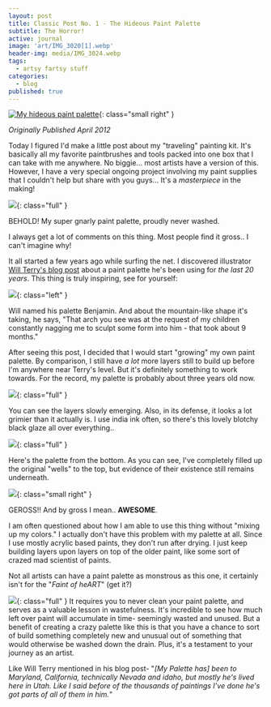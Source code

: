 ```yaml
---
layout: post
title: Classic Post No. 1 - The Hideous Paint Palette
subtitle: The Horror!
active: journal
image: 'art/IMG_3020[1].webp'
header-img: media/IMG_3024.webp
tags:
  - artsy fartsy stuff
categories:
  - blog
published: true
---
```

[![My hideous paint palette](https://3.bp.blogspot.com/-aVQAGoazzm0/T4osbRB7UzI/AAAAAAAAA2A/__QnxpcZQmM/s320/IMG_3013.webp)](http://3.bp.blogspot.com/-aVQAGoazzm0/T4osbRB7UzI/AAAAAAAAA2A/__QnxpcZQmM/s1600/IMG_3013.webp){: class="small right" }

_Originally Published April 2012_

Today I figured I'd make a little post about my "traveling" painting kit. It's basically all my favorite paintbrushes and tools packed into one box that I can take with me anywhere. No biggie... most artists have a version of this. However, I have a very special ongoing project involving my paint supplies that I couldn't help but share with you guys... It's a _masterpiece_ in the making!  
<!--more-->  

[![](https://3.bp.blogspot.com/-mreWfND9jzM/T4os1IqXU7I/AAAAAAAAA2g/LS8MsP3dVjE/s640/IMG_3020.webp)](http://3.bp.blogspot.com/-mreWfND9jzM/T4os1IqXU7I/AAAAAAAAA2g/LS8MsP3dVjE/s1600/IMG_3020.webp){: class="full" }

BEHOLD! My super gnarly paint palette, proudly never washed.

I always get a lot of comments on this thing. Most people find it gross.. I can't imagine why!  
  
It all started a few years ago while surfing the net. I discovered illustrator [Will Terry's blog post](http://willterry.blogspot.com/2009/04/paint-pallet.html) about a paint palette he's been using for _the last 20 years_. This thing is truly inspiring, see for yourself:  

[![](https://2.bp.blogspot.com/_uUefUsx5ZJ4/SfQSWffyJ-I/AAAAAAAAAQc/VY-Z6NwdPt4/s320/paintpallet2.webp)](http://2.bp.blogspot.com/_uUefUsx5ZJ4/SfQSWffyJ-I/AAAAAAAAAQc/VY-Z6NwdPt4/s320/paintpallet2.webp){: class="left" }

Will named his palette Benjamin. And about the mountain-like shape it's taking, he says, "That arch you see was at the request of my children constantly nagging me to sculpt some form into him - that took about 9 months."

After seeing this post, I decided that I would start "growing" my own paint palette. By comparison, I still have _a lot_ more layers still to build up before I'm anywhere near Terry's level. But it's definitely something to work towards. For the record, my palette is probably about three years old now.  

[![](https://3.bp.blogspot.com/-KNYXWbOOckA/T4ovCuGMBBI/AAAAAAAAA3Q/CZWveO7TzM4/s640/IMG_3024.webp)](http://3.bp.blogspot.com/-KNYXWbOOckA/T4ovCuGMBBI/AAAAAAAAA3Q/CZWveO7TzM4/s1600/IMG_3024.webp){: class="full" }

You can see the layers slowly emerging. Also, in its defense, it looks a lot grimier than it actually is. I use india ink often, so there's this lovely blotchy black glaze all over everything..

  
  
  

[![](https://2.bp.blogspot.com/-o4Pe3Jqytus/T4tXD15oe9I/AAAAAAAAA3Y/DWOV_QBzFgo/s400/IMG_3028.webp)](http://2.bp.blogspot.com/-o4Pe3Jqytus/T4tXD15oe9I/AAAAAAAAA3Y/DWOV_QBzFgo/s1600/IMG_3028.webp){: class="full" }

  
  
  
  
Here's the palette from the bottom. As you can see, I've completely filled up the original "wells" to the top, but evidence of their existence still remains underneath.  
  
  
  
  
  
  

[![](https://1.bp.blogspot.com/-CXsD9eDekGw/T4os6Tmn8oI/AAAAAAAAA3A/wwM5tRAN2FE/s640/IMG_3027.webp)](http://1.bp.blogspot.com/-CXsD9eDekGw/T4os6Tmn8oI/AAAAAAAAA3A/wwM5tRAN2FE/s1600/IMG_3027.webp){: class="small right" }

GEROSS!! And by gross I mean.. **AWESOME**.

I am often questioned about how I am able to use this thing without "mixing up my colors." I actually don't have this problem with my palette at all. Since I use mostly acrylic based paints, they don't run after drying. I just keep building layers upon layers on top of the older paint, like some sort of crazed mad scientist of paints.   
  
  
Not all artists can have a paint palette as monstrous as this one, it certainly isn't for the "_Faint of heART_" (get it?)  
  
[![](https://1.bp.blogspot.com/-MHKMtU_BfLk/T4tilV3lreI/AAAAAAAAA3g/Bl3wRTHK6jU/s320/IMG_3021.webp)](http://1.bp.blogspot.com/-MHKMtU_BfLk/T4tilV3lreI/AAAAAAAAA3g/Bl3wRTHK6jU/s1600/IMG_3021.webp){: class="full" } It requires you to never clean your paint palette, and serves as a valuable lesson in wastefulness. It's incredible to see how much left over paint will accumulate in time- seemingly wasted and unused. But a benefit of creating a crazy palette like this is that you have a chance to sort of build something completely new and unusual out of something that would otherwise be washed down the drain. Plus, it's a testament to your journey as an artist.  
  
Like Will Terry mentioned in his blog post- "_\[My Palette has\] been to Maryland, California, technically Nevada and idaho, but mostly he's lived here in Utah. Like I said before of the thousands of paintings I've done he's got parts of all of them in him._"
